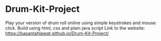 # Drum-Kit-Project
Play your version of drum roll online using simple keystrokes and mouse click. Build using html, css and plain java script
Link to the website: https://basantahlawat.github.io/Drum-Kit-Project/
